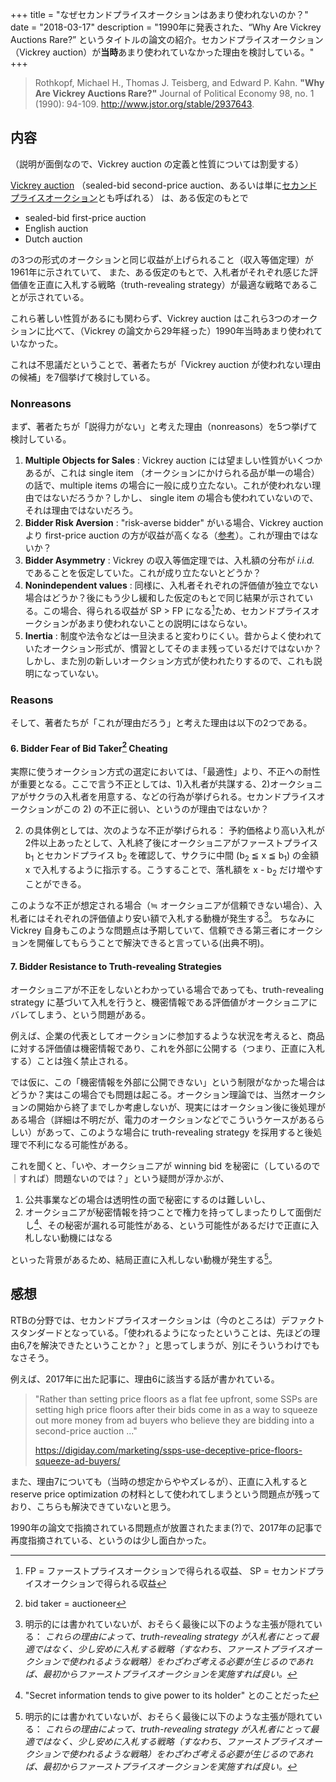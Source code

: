 +++
title = "なぜセカンドプライスオークションはあまり使われないのか？"
date = "2018-03-17"
description = "1990年に発表された、“Why Are Vickrey Auctions Rare?” というタイトルの論文の紹介。セカンドプライスオークション（Vickrey auction）が**当時**あまり使われていなかった理由を検討している。"
+++

>Rothkopf, Michael H., Thomas J. Teisberg, and Edward P. Kahn. **"Why Are Vickrey Auctions Rare?"** Journal of Political Economy 98, no. 1 (1990): 94-109. <http://www.jstor.org/stable/2937643>.


## 内容

（説明が面倒なので、Vickrey auction の定義と性質については割愛する）

[Vickrey auction](https://en.wikipedia.org/wiki/Vickrey_auction) （sealed-bid second-price auction、あるいは単に[セカンドプライスオークション](https://ja.wikipedia.org/wiki/%E7%AB%B6%E5%A3%B2#%E5%B0%81%E5%8D%B0%E5%85%A5%E6%9C%AD%E6%96%B9%E5%BC%8F_(sealed_bid_auction))とも呼ばれる） は、ある仮定のもとで

* sealed-bid first-price auction
* English auction
* Dutch auction

の3つの形式のオークションと同じ収益が上げられること（収入等価定理）が1961年に示されていて、
また、ある仮定のもとで、入札者がそれぞれ感じた評価値を正直に入札する戦略（truth-revealing strategy）が最適な戦略であることが示されている。

これら著しい性質があるにも関わらず、Vickrey auction はこれら3つのオークションに比べて、（Vickrey の論文から29年経った）1990年当時あまり使われていなかった。

これは不思議だということで、著者たちが「Vickrey auction が使われない理由の候補」を7個挙げて検討している。

### Nonreasons

まず、著者たちが「説得力がない」と考えた理由（nonreasons）を5つ挙げて検討している。

1. **Multiple Objects for Sales** : Vickrey auction には望ましい性質がいくつかあるが、これは single item （オークションにかけられる品が単一の場合）の話で、multiple items の場合に一般に成り立たない。これが使われない理由ではないだろうか？しかし、 single item の場合も使われていないので、それは理由ではないだろう。
2. **Bidder Risk Aversion** : "risk-averse bidder" がいる場合、Vickrey auction より first-price auction の方が収益が高くなる（[参考](https://en.wikipedia.org/wiki/Auction_theory#Benchmark_model)）。これが理由ではないか？
3. **Bidder Asymmetry** : Vickrey の収入等価定理では、入札額の分布が *i.i.d.* であることを仮定していた。これが成り立たないとどうか？
4. **Nonindependent values** : 同様に、入札者それぞれの評価値が独立でない場合はどうか？後にもう少し緩和した仮定のもとで同じ結果が示されている。この場合、得られる収益が SP > FP になる[^notations]ため、セカンドプライスオークションがあまり使われないことの説明にはならない。
5. **Inertia** : 制度や法令などは一旦決まると変わりにくい。昔からよく使われていたオークション形式が、慣習としてそのまま残っているだけではないか？しかし、また別の新しいオークション方式が使われたりするので、これも説明になっていない。

[^notations]: FP = ファーストプライスオークションで得られる収益、 SP = セカンドプライスオークションで得られる収益

### Reasons

そして、著者たちが「これが理由だろう」と考えた理由は以下の2つである。

#### 6. Bidder Fear of Bid Taker[^bid-taker] Cheating

[^bid-taker]: bid taker = auctioneer

実際に使うオークション方式の選定においては、「最適性」より、不正への耐性が重要となる。ここで言う不正としては、1)入札者が共謀する、2)オークショニアがサクラの入札者を用意する、などの行為が挙げられる。セカンドプライスオークションがこの 2) の不正に弱い、というのが理由ではないか？

2) の具体例としては、次のような不正が挙げられる： 予約価格より高い入札が2件以上あったとして、入札終了後にオークショニアがファーストプライス b<sub>1</sub> とセカンドプライス b<sub>2</sub> を確認して、サクラに中間 (b<sub>2</sub> ≦ x ≦ b<sub>1</sub>) の金額 x で入札するように指示する。こうすることで、落札額を x - b<sub>2</sub> だけ増やすことができる。

このような不正が想定される場合（≒ オークショニアが信頼できない場合）、入札者にはそれぞれの評価値より安い額で入札する動機が発生する[^reasons]。
ちなみに Vickrey 自身もこのような問題点は予期していて、信頼できる第三者にオークションを開催してもらうことで解決できると言っている(出典不明)。

[^reasons]: 明示的には書かれていないが、おそらく最後に以下のような主張が隠れている： *これらの理由によって、truth-revealing strategy が入札者にとって最適ではなく、少し安めに入札する戦略（すなわち、ファーストプライスオークションで使われるような戦略）をわざわざ考える必要が生じるのであれば、最初からファーストプライスオークションを実施すれば良い。*


#### 7. Bidder Resistance to Truth-revealing Strategies

オークショニアが不正をしないとわかっている場合であっても、truth-revealing strategy に基づいて入札を行うと、機密情報である評価値がオークショニアにバレてしまう、という問題がある。

例えば、企業の代表としてオークションに参加するような状況を考えると、商品に対する評価値は機密情報であり、これを外部に公開する（つまり、正直に入札する）ことは強く禁止される。

では仮に、この「機密情報を外部に公開できない」という制限がなかった場合はどうか？実はこの場合でも問題は起こる。オークション理論では、当然オークションの開始から終了までしか考慮しないが、現実にはオークション後に後処理がある場合（詳細は不明だが、電力のオークションなどでこういうケースがあるらしい）があって、このような場合に truth-revealing strategy を採用すると後処理で不利になる可能性がある。

これを聞くと、「いや、オークショニアが winning bid を秘密に（しているので｜すれば）問題ないのでは？」という疑問が浮かぶが、

1. 公共事業などの場合は透明性の面で秘密にするのは難しいし、
2. オークショニアが秘密情報を持つことで権力を持ってしまったりして面倒だし[^power]、その秘密が漏れる可能性がある、という可能性があるだけで正直に入札しない動機にはなる

といった背景があるため、結局正直に入札しない動機が発生する[^reasons]。

[^power]: "Secret information tends to give power to its holder" とのことだった


## 感想

RTBの分野では、セカンドプライスオークションは（今のところは）デファクトスタンダードとなっている。「使われるようになったということは、先ほどの理由6,7を解決できたということか？」と思ってしまうが、別にそういうわけでもなさそう。

例えば、2017年に出た記事に、理由6に該当する話が書かれている。

>"Rather than setting price floors as a flat fee upfront, some SSPs are setting high price floors after their bids come in as a way to squeeze out more money from ad buyers who believe they are bidding into a second-price auction ..."
>
><https://digiday.com/marketing/ssps-use-deceptive-price-floors-squeeze-ad-buyers/>

また、理由7についても（当時の想定からややズレるが）、正直に入札すると reserve price optimization の材料として使われてしまうという問題点が残っており、こちらも解決できていないと思う。

1990年の論文で指摘されている問題点が放置されたまま(?)で、2017年の記事で再度指摘されている、というのは少し面白かった。
